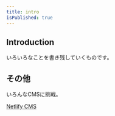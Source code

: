 ```yaml
---
title: intro
isPublished: true
---
```


## Introduction

いろいろなことを書き残していくものです。

## その他

いろんなCMSに挑戦。

[Netlify CMS](https://admiring-hodgkin-16d00e.netlify.app/)
